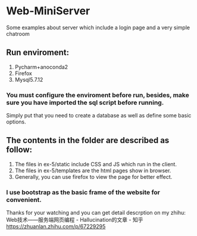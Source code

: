 # Web-MiniServer
Some examples about server which include a login page and a very simple chatroom<br>
## Run enviroment:
  1. Pycharm+anoconda2<br>
  2. Firefox<br>
  3. Mysql5.7.12<br>
### You must configure the enviroment before run, besides, make sure you have imported the sql script before running.
Simply put that you need to create a database as well as define some basic options.<br>
## The contents in the folder are described as follow:
  1. The files in ex-5/static include CSS and JS which run in the client.<br>
  2. The files in ex-5/templates are the html pages show in browser.<br>
  3. Generally, you can use firefox to view the page for better effect.<br>
### I use bootstrap as the basic frame of the website for convenient.
Thanks for your watching and you can get detail descrption on my zhihu:<br>
Web技术——服务端网页编程 - Hallucination的文章 - 知乎 https://zhuanlan.zhihu.com/p/67229295

